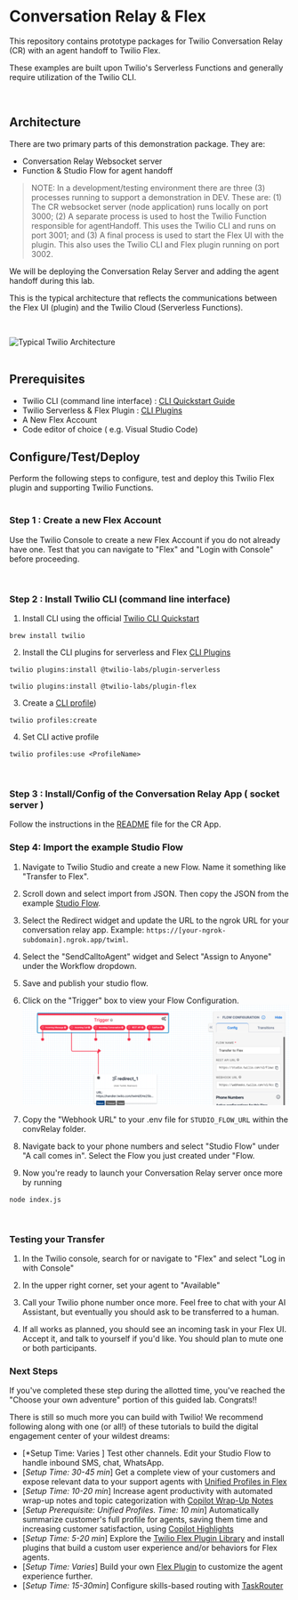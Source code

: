# Conversation Relay & Flex

This repository contains prototype packages for Twilio Conversation Relay (CR) with an agent handoff to Twilio Flex.

These examples are built upon Twilio's Serverless Functions and generally require utilization of the Twilio CLI.

&nbsp;

## Architecture

There are two primary parts of this demonstration package.  They are:
- Conversation Relay Websocket server 
- Function & Studio Flow for agent handoff 

>NOTE: In a development/testing environment there are three (3) processes running to support a demonstration in DEV.  These are: (1) The CR websocket server (node application) runs locally on port 3000; (2) A separate process is used to host the Twilio Function responsible for agentHandoff.  This uses the Twilio CLI and runs on port 3001; and (3) A final process is used to start the Flex UI with the plugin.  This also uses the Twilio CLI and Flex plugin running on port 3002.

We will be deploying the Conversation Relay Server and adding the agent handoff during this lab. 

This is the typical architecture that reflects the communications between the Flex UI (plugin) and the Twilio Cloud (Serverless Functions).

&nbsp;

![Typical Twilio Architecture](/images/convRelayFlexArch.jpg)  
&nbsp;

## Prerequisites

- Twilio CLI (command line interface) : [CLI Quickstart Guide](https://www.twilio.com/docs/twilio-cli/quickstart)
- Twilio Serverless & Flex Plugin : [CLI Plugins](https://www.twilio.com/docs/twilio-cli/plugins)
- A New Flex Account
- Code editor of choice ( e.g. Visual Studio Code)


## Configure/Test/Deploy

Perform the following steps to configure, test and deploy this Twilio Flex plugin and supporting Twilio Functions.  
&nbsp;

### Step 1 : Create a new Flex Account

Use the Twilio Console to create a new Flex Account if you do not already have one. Test that you can navigate to "Flex" and "Login with Console" before proceeding. 

&nbsp;

### Step 2 : Install Twilio CLI (command line interface)


1. Install CLI using the official [Twilio CLI Quickstart](https://www.twilio.com/docs/twilio-cli/quickstart)
```
brew install twilio
```
2. Install the CLI plugins for serverless and Flex [CLI Plugins](https://www.twilio.com/docs/twilio-cli/plugins)
```
twilio plugins:install @twilio-labs/plugin-serverless
```
```
twilio plugins:install @twilio-labs/plugin-flex
```
3. Create a [CLI profile](https://www.twilio.com/docs/twilio-cli/general-usage))

```
twilio profiles:create
```

4. Set CLI active profile

```
twilio profiles:use <ProfileName>
```

&nbsp;

### Step 3 : Install/Config of the Conversation Relay App ( socket server )

Follow the instructions in the [README](/apps/convRelayApp/README.md) file for the CR App.
 
 ### Step 4: Import the example Studio Flow 

1. Navigate to Twilio Studio and create a new Flow. Name it something like "Transfer to Flex".

2. Scroll down and select import from JSON. Then copy the JSON from the example [Studio Flow](/docs/studio.json).

3. Select the Redirect widget and update the URL to the ngrok URL for your conversation relay app. Example: `https://[your-ngrok-subdomain].ngrok.app/twiml`.

4. Select the "SendCalltoAgent" widget and Select "Assign to Anyone" under the Workflow dropdown. 

5. Save and publish your studio flow. 

6. Click on the "Trigger" box to view your Flow Configuration. 
![FlowConfiguration](images/FlowConfiguration.png)

7. Copy the "Webhook URL" to your .env file for `STUDIO_FLOW_URL` within the convRelay folder. 

8. Navigate back to your phone numbers and select "Studio Flow" under "A call comes in". Select the Flow you just created under "Flow. 

9. Now you're ready to launch your Conversation Relay server once more by running 
```
node index.js
```

&nbsp;

### Testing your Transfer

1. In the Twilio console, search for or navigate to "Flex" and select "Log in with Console"

2. In the upper right corner, set your agent to "Available"

3. Call your Twilio phone number once more. Feel free to chat with your AI Assistant, but eventually you should ask to be transferred to a human. 

4. If all works as planned, you should see an incoming task in your Flex UI. Accept it, and talk to yourself if you'd like. You should plan to mute one or both participants. 


### Next Steps

If you've completed these step during the allotted time, you've reached the "Choose your own adventure" portion of this guided lab. Congrats!! 

There is still so much more you can build with Twilio! We recommend following along with one (or all!) of these tutorials to build the digital engagement center of your wildest dreams: 
* [*Setup Time: Varies ] Test other channels. Edit your Studio Flow to handle inbound SMS, chat, WhatsApp.
* [*Setup Time: 30-45 min*] Get a complete view of your customers and expose relevant data to your support agents with [Unified Profiles in Flex](https://www.twilio.com/docs/flex/admin-guide/setup/unified-profiles/setup#set-up-unified-profiles-in-flex)
* [*Setup Time: 10-20 min*] Increase agent productivity with automated wrap-up notes and topic categorization with [Copilot Wrap-Up Notes](https://www.twilio.com/docs/flex/admin-guide/setup/copilot/setup)
* [*Setup Prerequisite: Unified Profiles. Time: 10 min*] Automatically summarize customer's full profile for agents, saving them time and increasing customer satisfaction, using [Copilot Highlights](https://www.twilio.com/docs/flex/admin-guide/setup/copilot/highlights)
* [*Setup Time: 5-20 min*] Explore the [Twilio Flex Plugin Library](https://flex.twilio.com/admin/plugins/library/) and install plugins that build a custom user experience and/or behaviors for Flex agents. 
* [*Setup Time: Varies*] Build your own [Flex Plugin](https://www.twilio.com/docs/flex/quickstart/getting-started-plugin) to customize the agent experience further. 
* [*Setup Time: 15-30min*] Configure skills-based routing with [TaskRouter](https://www.twilio.com/docs/flex/onboarding-guide/configure-skill-based-routing)
